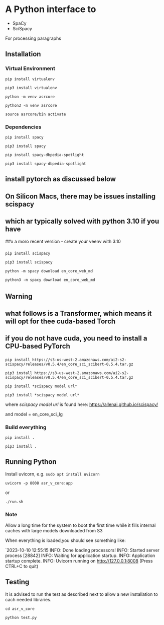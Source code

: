 # A Python interface to
- SpaCy
- SciSpacy

For processing paragraphs
## Installation
### Virtual Environment
`pip install virtualenv`

`pip3 install virtualenv`

`python -m venv asrcore`

`python3 -m venv asrcore`

`source asrcore/bin activate`

### Dependencies
`pip install spacy`

`pip3 install spacy`


`pip install spacy-dbpedia-spotlight`

`pip3 install spacy-dbpedia-spotlight`
## install pytorch as discussed below
#####
## On Silicon Macs, there may be issues installing scispacy
## which ar typically solved with python 3.10 if you have 
##x a moro recent version - create your veenv with 3.10
#####
`pip install scispacy`

`pip3 install scispacy`

`python -m spacy download en_core_web_md`

`python3 -m spacy download en_core_web_md`

######
## Warning
## what follows is a Transformer, which means it will opt for thee cuda-based Torch
## if you do not have cuda, you need to install a CPU-based PyTorch
#####
`pip install https://s3-us-west-2.amazonaws.com/ai2-s2-scispacy/releases/v0.5.4/en_core_sci_scibert-0.5.4.tar.gz`

`pip3 install https://s3-us-west-2.amazonaws.com/ai2-s2-scispacy/releases/v0.5.4/en_core_sci_scibert-0.5.4.tar.gz`

`pip install *scispacy model url*`

`pip3 install *scispacy model url*`


where *scispacy model url* is found here: https://allenai.github.io/scispacy/

and model = en_core_sci_lg


### Build everything
`pip install .`

`pip3 install .`

## Running Python
Install uvicorn, e.g. `sudo apt install uvicorn`

`uvicorn -p 8008 asr_v_core:app`

or

`./run.sh`
### Note
Allow a long time for the system to boot the first time while it fills internal caches with large models downloaded from S3

When everything is loaded,you should see something like:

`2023-10-10 12:55:15 INFO: Done loading processors!
INFO:     Started server process [28842]
INFO:     Waiting for application startup.
INFO:     Application startup complete.
INFO:     Uvicorn running on http://127.0.0.1:8008 (Press CTRL+C to quit)

## Testing
It is advised to run the test as described next to allow a new installation to cach needed libraries.

`cd asr_v_core`

`python test.py`